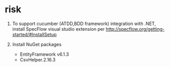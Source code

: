 # risk
1. To support cucumber (ATDD,BDD framework) integration with .NET,
install SpecFlow visual studio extension per http://specflow.org/getting-started/#InstallSetup

2. Install NuGet packages
	- EntityFramework v6.1.3 
	- CsvHelper.2.16.3
